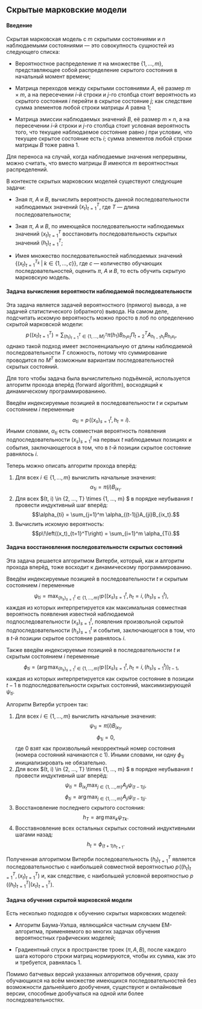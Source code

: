 ## Скрытые марковские модели

#### Введение

Скрытая марковская модель с $m$ скрытыми состояниями и $n$ наблюдаемыми состояниями — это совокупность сущностей из следующего списка:

* Вероятностное распределение $\pi$ на множестве $\{1, ..., m\}$, представляющее собой распределение скрытого состояния в начальный момент времени;

* Матрица переходов между скрытыми состояниями $A$, её размер $m \times m$, а на пересечении $i$-й строки и $j$-го столбца стоит вероятность из скрытого состояния $i$ перейти в скрытое состояние $j$; как следствие сумма элементов любой строки матрицы $A$ равна 1;

* Матрица эмиссии наблюдаемых значений $B$, её размер $m \times n$, а на пересечении $i$-й строки и $j$-го столбца стоит условная вероятность того, что текущее наблюдаемое состояние равно $j$ при условии, что текущее скрытое состояние есть $i$; сумма элементов любой строки матрицы $B$ тоже равна 1.

Для переноса на случай, когда наблюдаемые значения непрерывны, можно считать, что вместо матрицы $B$ имеются $m$ вероятностных распределений.

В контексте скрытых марковских моделей существуют следующие задачи:

* Зная $\pi$, $A$ и $B$, вычислить вероятность данной последовательности наблюдаемых значений $(x_t)_{t=1}^T$, где $T$ — длина последовательности;

* Зная $\pi$, $A$ и $B$, по имеющейся последовательности наблюдаемых значений $(x_t)_{t=1}^T$ восстановить последовательность скрытых значений $(h_t)_{t=1}^T$;

* Имея множество последовательностей наблюдаемых значений $\left\{\left. (x_t)_{t=1}^{T_k} \; \right\vert \; k \in \{1, ..., c\}\right\}$, где $c$ — количество обучающих последовательностей, оценить $\pi$, $A$ и $B$, то есть обучить скрытую марковскую модель.

#### Задача вычисления вероятности наблюдаемой последовательности

Эта задача является задачей вероятностного (прямого) вывода, а не задачей статистического (обратного) вывода. На самом деле, подсчитать искомую вероятность можно просто в лоб по определению скрытой марковской модели:
$$p\!\left((x_t)_{t=1}^T\right) = \sum_{(h_t)_{t=1}^T \in \{1, ..., M\}^T} \pi(h_1) B_{h_1x_1} \Pi_{t=2}^T A_{h_{t-1}h_t} B_{h_tx_t},$$
однако такой подход имеет экспоненциальную от длины наблюдаемой последовательности $T$ сложность, потому что суммирование проводится по $M^T$ возможным вариантам последовательностей скрытых состояний.

Для того чтобы задача была вычислительно подъёмной, используется алгоритм прохода вперёд (forward algorithm), восходящий к динамическому программированиню.

Введём индексируемые позицией в последовательности $t$ и скрытым состоянием $i$ переменные
$$\alpha_{ti} = p\!\left((x_s)_{s=1}^t, h_t = i\right).$$
Иными словами, $\alpha_{ti}$ есть совместная вероятность появления подпоследовательности $(x_s)_{s=1}^t$ на первых $t$ наблюдаемых позициях и события, заключающегося в том, что в $t$-й позиции скрытое состояние равнялось $i$.

Теперь можно описать алгоритм прохода вперёд:
1. Для всех $i \in \{1, ..., m\}$ вычислить начальные значения:
$$\alpha_{1i} = \pi(i)B_{ix_1}.$$
2. Для всех $(t, i) \in \{2, ..., T\} \times \{1, ..., m\} $ в порядке неубывания $t$ провести индуктивный шаг вперёд:
$$\alpha_{ti} = \sum_{j=1}^m \alpha_{(t-1)j}A_{ji}B_{ix_t}.$$
3. Вычислить искомую вероятность:
$$p\!\left((x_t)_{t=1}^T\right) = \sum_{i=1}^m \alpha_{Ti}.$$

#### Задача восстановления последовательности скрытых состояний

Эта задача решается алгоритмом Витерби, который, как и алгоритм прохода вперёд, тоже восходит к динамическому программированию.

Введём индексируемые позицией в последовательности $t$ и скрытым состоянием $i$ переменные
$$\psi_{ti} = \max_{(h_s)_{s=1}^t \in \{1, ..., m\}^t}p\!\left((x_s)_{s=1}^t, h_t = i, (h_s)_{s=1}^t\right),$$
каждая из которых интерпретируется как максимальная совместная вероятность появления известной наблюдаемой подпоследовательности $(x_s)_{s=1}^t$, появления произвольной скрытой подпоследовательности $(h_s)_{s=1}^t$ и события, заключающегося в том, что в $t$-й позиции скрытое состояние равнялось $i$.

Также введём индексируемые позицией в последовательности $t$ и скрытым состоянием $i$ переменные
$$\phi_{ti} = \left(\arg\max_{(h_s)_{s=1}^t \in \{1, ..., m\}^t}p\!\left((x_s)_{s=1}^t, h_t = i, (h_s)_{s=1}^t\right)\right)_{t-1},$$
каждая из которых интерпретируется как скрытое состояние в позиции $t-1$ в подпоследовательности скрытых состояний, максимизирующей $\psi_{ti}$.

Алгоритм Витерби устроен так:
1. Для всех $i \in \{1, ..., m\}$ вычислить начальные значения:
$$\psi_{1i} = \pi(i)B_{ix_1},$$
$$\phi_{1i} = 0,$$
где 0 взят как произвольный некорректный номер состояния (номера состояний начинаются с 1). Иными словами, ни одну $\phi_{1i}$ инициализировать не обязательно.
2. Для всех $(t, i) \in \{2, ..., T\} \times \{1, ..., m\} $ в порядке неубывания $t$ провести индуктивный шаг вперёд:
$$\psi_{ti} = B_{ix_t} \max_{j \in \{1, ..., m\}}A_{ji}\psi_{(t-1)j},$$
$$\phi_{ti} = \arg\max_{j \in \{1, ..., m\}}A_{ji}\psi_{(t-1)j}.$$
3. Восстановление последнего скрытого состояния:
$$h_T = \arg\max_k \psi_{Tk}.$$
4. Восставновление всех остальных скрытых состояний индуктивными шагами назад:
$$h_t = \phi_{(t+1)h_{t+1}}.$$

Полученная алгоритмом Витерби последовательность $(h_t)_{t=1}^T$ является последовательностью с наибольшей совместной вероятностью $p\!\left((h_t)_{t=1}^T, (x_t)_{t=1}^T\right)$ и, как следствие, с наибольшей условной вероятностью $p\!\left(\left.(h_t)_{t=1}^T \right| (x_t)_{t=1}^T\right)$.

#### Задача обучения скрытой марковской модели

Есть несколько подходов к обучению скрытых марковских моделей:

* Алгоритм Баума-Уэлша, являющийся частным случаем EM-алгоритма, применяемого во многих задачах обучения вероятностных графических моделей;

* Градиентный спуск в пространстве троек $(\pi, A, B)$, после каждого шага которого строки матриц нормируются, чтобы их сумма, как это и требуется, равнялась 1.

Помимо батчевых версий указанных алгоритмов обучения, сразу обучающихся на всём множестве имеющихся последовательностей без возможности дальнейшего дообучения, существуют и онлайновые версии, способные дообучаться на одной или более последовательностях.
